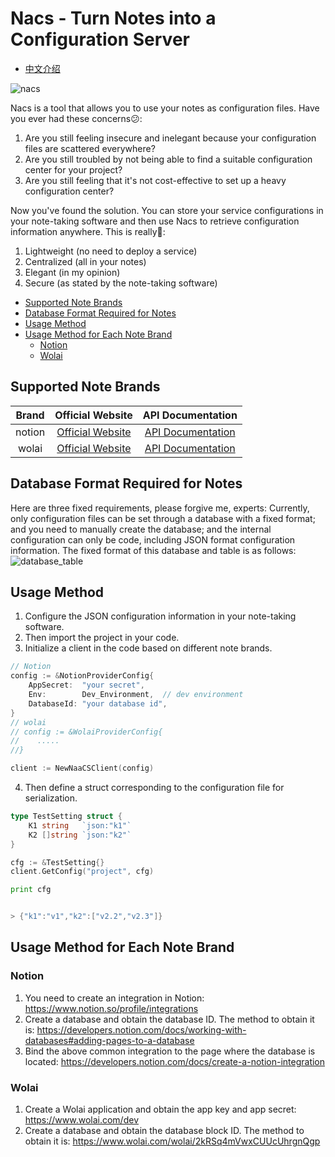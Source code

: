 # Nacs - Turn Notes into a Configuration Server

- [中文介绍](https://github.com/zhenfang0215/nacs/blob/main/README.md)

![nacs](https://github.com/zhenfang0215/nacs/blob/main/doc/nacs-github-banner-img.png)


Nacs is a tool that allows you to use your notes as configuration files. Have you ever had these concerns😕:
1. Are you still feeling insecure and inelegant because your configuration files are scattered everywhere? 
2. Are you still troubled by not being able to find a suitable configuration center for your project?
3. Are you still feeling that it's not cost-effective to set up a heavy configuration center? 

Now you've found the solution. You can store your service configurations in your note-taking software and then use Nacs to retrieve configuration information anywhere. This is really🤣:
1. Lightweight (no need to deploy a service)
2. Centralized (all in your notes)
3. Elegant (in my opinion)
4. Secure (as stated by the note-taking software)

- [Supported Note Brands](#supported-note-brands)
- [Database Format Required for Notes](#database-format-required-for-notes)
- [Usage Method](#usage-method)
- [Usage Method for Each Note Brand](#usage-method-for-each-note-brand)
  - [Notion](#notion)
  - [Wolai](#wolai)


## Supported Note Brands
| Brand | Official Website | API Documentation |
|:--:|:--:|:--:|
| notion | [Official Website](https://www.notion.com/) | [API Documentation](https://developers.notion.com/docs/getting-started)|
| wolai | [Official Website](https://www.wolai.com/) | [API Documentation](https://www.wolai.com/7FB9PLeqZ1ni9FfD11WuUi)|


## Database Format Required for Notes
Here are three fixed requirements, please forgive me, experts: Currently, only configuration files can be set through a database with a fixed format; and you need to manually create the database; and the internal configuration can only be code, including JSON format configuration information. The fixed format of this database and table is as follows:
![database_table](https://github.com/zhenfang0215/nacs/blob/main/doc/database_sample.png)


## Usage Method
1. Configure the JSON configuration information in your note-taking software.
2. Then import the project in your code.
3. Initialize a client in the code based on different note brands.
```go
// Notion
config := &NotionProviderConfig{
    AppSecret:  "your secret",
    Env:        Dev_Environment,  // dev environment
    DatabaseId: "your database id",
}
// wolai
// config := &WolaiProviderConfig{
//    .....
//}

client := NewNaaCSClient(config)
```
4. Then define a struct corresponding to the configuration file for serialization.

```go
type TestSetting struct {
	K1 string   `json:"k1"`
	K2 []string `json:"k2"`
}

cfg := &TestSetting{}
client.GetConfig("project", cfg)

print cfg


> {"k1":"v1","k2":["v2.2","v2.3"]}

```

## Usage Method for Each Note Brand
### Notion
1. You need to create an integration in Notion: https://www.notion.so/profile/integrations
2. Create a database and obtain the database ID. The method to obtain it is: https://developers.notion.com/docs/working-with-databases#adding-pages-to-a-database
3. Bind the above common integration to the page where the database is located: https://developers.notion.com/docs/create-a-notion-integration
### Wolai
1. Create a Wolai application and obtain the app key and app secret: https://www.wolai.com/dev
2. Create a database and obtain the database block ID. The method to obtain it is: https://www.wolai.com/wolai/2kRSq4mVwxCUUcUhrgnQgp

